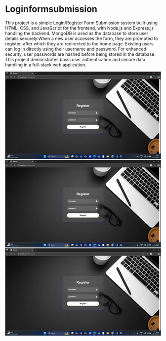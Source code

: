 # Loginformsubmission
This project is a simple Login/Register Form Submission system built using HTML, CSS, and JavaScript for the frontend, with Node.js and Express.js handling the backend.
MongoDB is used as the database to store user details securely.When a new user accesses the form, they are prompted to register, after which they are redirected to the home page. 
Existing users can log in directly using their username and password.
For enhanced security, user passwords are hashed before being stored in the database. 
 This project demonstrates basic user authentication and secure data handling in a full-stack web application.

![image alt](https://github.com/Gopika-T2103/Loginformsubmission/blob/main/Register.png)
![image alt](https://github.com/Gopika-T2103/Loginformsubmission/blob/main/Register.png)
![image alt](https://github.com/Gopika-T2103/Loginformsubmission/blob/main/Register.png)


